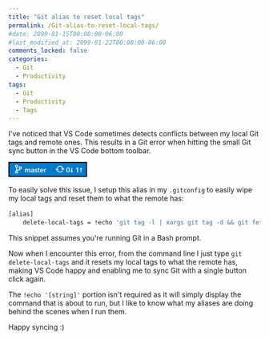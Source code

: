 ```yaml
---
title: "Git alias to reset local tags"
permalink: /Git-alias-to-reset-local-tags/
#date: 2099-01-15T00:00:00-06:00
#last_modified_at: 2099-01-22T00:00:00-06:00
comments_locked: false
categories:
  - Git
  - Productivity
tags:
  - Git
  - Productivity
  - Tags
---
```


I've noticed that VS Code sometimes detects conflicts between my local Git tags and remote ones.
This results in a Git error when hitting the small Git sync button in the VS Code bottom toolbar.

![VS Code sync icon](/assets/Posts/2020-09-21-Git-alias-to-reset-local-tags/VsCodeSyncIcon.png)

To easily solve this issue, I setup this alias in my `.gitconfig` to easily wipe my local tags and reset them to what the remote has:

```bash
[alias]
    delete-local-tags = !echo 'git tag -l | xargs git tag -d && git fetch --tags' && git tag -l | xargs git tag -d && git fetch --tags
```

This snippet assumes you're running Git in a Bash prompt.

Now when I encounter this error, from the command line I just type `git delete-local-tags` and it resets my local tags to what the remote has, making VS Code happy and enabling me to sync Git with a single button click again.

The `!echo '[string]'` portion isn't required as it will simply display the command that is about to run, but I like to know what my aliases are doing behind the scenes when I run them.

Happy syncing :)

